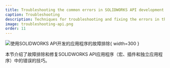 ```yaml
---
title: Troubleshooting the common errors in SOLIDWORKS API development
caption: Troubleshooting
description: Techniques for troubleshooting and fixing the errors in the SOLIDWORKS API applications (macros, add-ins and stand-alones)
image: troubleshooting-api.png
order: 11
---
```

![使用SOLIDWORKS API开发的应用程序的故障排除](故障排除-api.png){ width=300 }

本节介绍了故障排除和修复SOLIDWORKS API应用程序（宏、插件和独立应用程序）中的错误的技巧。